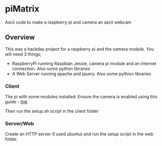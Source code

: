# piMatrix
Ascii code to make a raspberry pi and camera an ascii webcam

## Overview
This was a hackday project for a raspberry pi and the camera module. You will need 3 things;

* RaspberryPi running Raspbian Jessie, camera pi module and an internet connection. Also some python libraries
* A Web Server running apache and jquery. Also some pythion libraries

### Client
The pi with some modules installed. Ensure the camera is enabled using this guide - [link](https://thepihut.com/blogs/raspberry-pi-tutorials/16021420-how-to-install-use-the-raspberry-pi-camera)

Then run the setup.sh script in the client folder

### Server/Web
Create an HTTP server (I used ubuntu) and run the setup script in the web folder.
